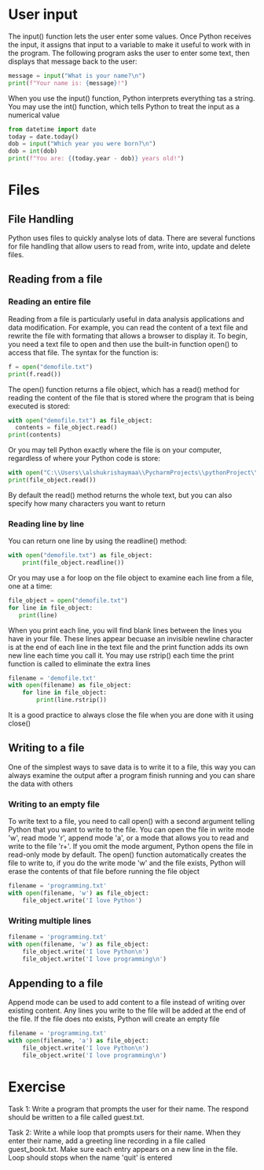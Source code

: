 # User input

The input() function lets the user enter some values. Once Python receives the input, it assigns that input to a variable to make it useful to work with in the program. The following program asks the user to enter some text, then displays that message back to the user:

```python
message = input("What is your name?\n")
print(f"Your name is: {message}!")
```

When you use the input() function, Python interprets everything tas a string. You may use the int() function, which tells Python to treat the input as a numerical value

```python
from datetime import date
today = date.today()
dob = input("Which year you were born?\n")
dob = int(dob)
print(f"You are: {(today.year - dob)} years old!")
```


# Files

## File Handling

Python uses files to quickly analyse lots of data. There are several functions for file handling that allow users to read from, write into, update and delete files.

## Reading from a file
### Reading an entire file
Reading from a file is particularly useful in data analysis applications and data modification. For example, you can read the content of a text file and rewrite the file with formating that allows a browser to display it. To begin, you need a text file to open and then use the built-in function open() to access that file. The syntax for the function is:

```python
f = open("demofile.txt")
print(f.read())
``` 
The open() function returns a file object, which has a read() method for reading the content of the file that is stored where the program that is being executed is stored:

```python
with open("demofile.txt") as file_object:
  contents = file_object.read()
print(contents)
```

Or you may tell Python exactly where the file is on your computer, regardless of where your Python code is store:

```python
with open("C:\\Users\\alshukrishaymaa\\PycharmProjects\\pythonProject\\demofile1.txt") as file_object:
print(file_object.read())
```
By default the read() method returns the whole text, but you can also specify how many characters you want to return

### Reading line by line

You can return one line by using the readline() method:
```python
with open("demofile.txt") as file_object:
    print(file_object.readline())
```

Or you may use a for loop on the file object to examine each line from a file, one at a time:

```python
file_object = open("demofile.txt")
for line in file_object:
   print(line)
```
When you print each line, you will find blank lines between the lines you have in your file. These lines appear becuase an invisible newline character is at the end of each line in the text file and the print function adds its own new line each time you call it. You may use rstrip() each time the print function is called to eliminate the extra lines
```python
filename = 'demofile.txt'
with open(filename) as file_object:
    for line in file_object:
        print(line.rstrip())
```
It is a good practice to always close the file when you are done with it using close()

## Writing to a file

One of the simplest ways to save data is to write it to a file, this way you can always examine the output after a program finish running and you can share the data with others

### Writing to an empty file

To write text to a file, you need to call open() with a second argument telling Python that you want to write to the file. You can open the file in write mode 'w', read mode 'r', append mode 'a', or a mode that allows you to read and write to the file 'r+'. If you omit the mode argument, Python opens the file in read-only mode by default. The open() function automatically creates the file to write to, if you do the write mode 'w' and the file exists, Python will erase the contents of that file before running the file object

```python
filename = 'programming.txt'
with open(filename, 'w') as file_object:
    file_object.write('I love Python')
```
### Writing multiple lines

```python
filename = 'programming.txt'
with open(filename, 'w') as file_object:
    file_object.write('I love Python\n')
    file_object.write('I love programming\n')
```

## Appending to a file

Append mode can be used to add content to a file instead of writing over existing content. Any lines you write to the file will be added at the end of the file. If the file does nto exists, Python will create an empty file 


```python
filename = 'programming.txt'
with open(filename, 'a') as file_object:
    file_object.write('I love Python\n')
    file_object.write('I love programming\n')
```


Exercise  
========

Task 1:
Write a program that prompts the user for their name. The respond should be written to a file called guest.txt.

Task 2:
Write a while loop that prompts users for their name. When they enter their name, add a greeting line recording in a file called guest_book.txt. Make sure each entry appears on a new line in the file. Loop should stops when the name 'quit' is entered
